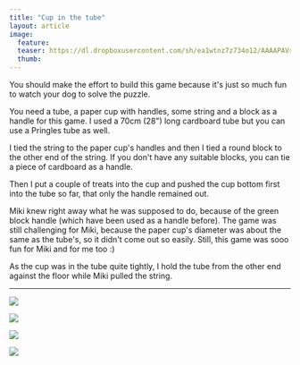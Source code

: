 ```yaml
---
title: "Cup in the tube"
layout: article
image:
  feature:
  teaser: https://dl.dropboxusercontent.com/sh/ea1wtnz7z734o12/AAAAPAVsXTgt2TELJBYBWlVwa/aktivointi/muki-tuubissa/DSC56649-245px.jpg
  thumb:
---
```


You should make the effort to build this game because it's just so much fun to watch your dog to solve the puzzle.

You need a tube, a paper cup with handles, some string and a block as a handle for this game. I used a 70cm (28") long cardboard tube but you can use a Pringles tube as well.

I tied the string to the paper cup's handles and then I tied a round block to the other end of the string. If you don't have any suitable blocks, you can tie a piece of cardboard as a handle.

Then I put a couple of treats into the cup and pushed the cup bottom first into the tube so far, that only the handle remained out.

Miki knew right away what he was supposed to do, because of the green block handle (which have been used as a handle before). The game was still challenging for Miki, because the paper cup's diameter was about the same as the tube's, so it didn't come out so easily. Still, this game was sooo fun for Miki and for me too :)

As the cup was in the tube quite tightly, I hold the tube from the other end against the floor while Miki pulled the string.

---

[![](https://dl.dropboxusercontent.com/sh/ea1wtnz7z734o12/AAD0e2MGqG8RMO3-mXP3FYQXa/aktivointi/muki-tuubissa/DSC56581-800px.jpg)](https://dl.dropboxusercontent.com/sh/ea1wtnz7z734o12/AADEY8bX6-EEDmoTKd_b0oi9a/aktivointi/muki-tuubissa/DSC56581.jpg)

[![](https://dl.dropboxusercontent.com/sh/ea1wtnz7z734o12/AAB7cHsH8Ds8MLFc2s0aa9lGa/aktivointi/muki-tuubissa/DSC56597-800px.jpg)](https://dl.dropboxusercontent.com/sh/ea1wtnz7z734o12/AADzFioHr8mH3FBcQ15Kvhgia/aktivointi/muki-tuubissa/DSC56597.jpg)

[![](https://dl.dropboxusercontent.com/sh/ea1wtnz7z734o12/AACzVMv0H769yZG5djyq0dija/aktivointi/muki-tuubissa/DSC56649-800px.jpg)](https://dl.dropboxusercontent.com/sh/ea1wtnz7z734o12/AACk0K48Sh3m6UXb8BgIv3PMa/aktivointi/muki-tuubissa/DSC56649.jpg)

[![](https://dl.dropboxusercontent.com/sh/ea1wtnz7z734o12/AABMPyErRrvCsmLJiZpllKp5a/aktivointi/muki-tuubissa/DSC56628-800px.jpg)](https://dl.dropboxusercontent.com/sh/ea1wtnz7z734o12/AADNrqGoGGjnRJZk6PnZhHXma/aktivointi/muki-tuubissa/DSC56628.jpg)
